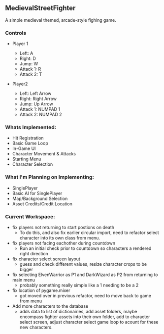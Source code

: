 ## MedievalStreetFighter

A simple medieval themed, arcade-style fighing game.

### Controls

- Player 1
  - Left: A
  - Right: D
  - Jump: W
  - Attack 1: R
  - Attack 2: T

- Player2
  - Left: Left Arrow
  - Right: Right Arrow
  - Jump: Up Arrow
  - Attack 1: NUMPAD 1
  - Attack 2: NUMPAD 2

### Whats Implemented:

- Hit Registration
- Basic Game Loop
- In-Game UI
- Character Movement & Attacks
- Starting Menu
- Character Selection

### What I'm Planning on Implementing:

- SinglePlayer
- Basic AI for SinglePlayer
- Map/Background Selection
- Asset Credits/Credit Location

### Current Workspace:

- fix players not returning to start postions on death
  - To do this, and also fix earlier circular import, need to refactor select character into its own class from menu.
- fix players not facing eachother during countdown
  - Run an initial check prior to countdown so characters a rendered right direction
- fix character select screen layout
  - guess and check different values, resize character crops to be bigger
- fix selecting ElvenWarrior as P1 and DarkWizard as P2 from returning to main menu
  - probably something really simple like a 1 needing to be a 2
- fix location of pygame.mixer
  - got moved over in previous refactor, need to move back to game from menu
- Add more characters to the database
  - adds data to list of dictionairies, add asset folders, maybe encompass fighter assets into their own folder, add to character select screen, adjust character select game loop to acount for these new characters.
